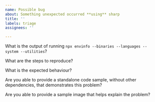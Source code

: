 ```yaml
---
name: Possible bug
about: Something unexpected occurred **using** sharp
title: ''
labels: triage
assignees: ''

---
```


<!-- If this issue relates to installation, please use https://github.com/lovell/sharp/issues/new?labels=installation&template=installation.md instead. -->

What is the output of running `npx envinfo --binaries --languages --system --utilities`?

What are the steps to reproduce?

What is the expected behaviour?

Are you able to provide a standalone code sample, without other dependencies, that demonstrates this problem?

Are you able to provide a sample image that helps explain the problem?
